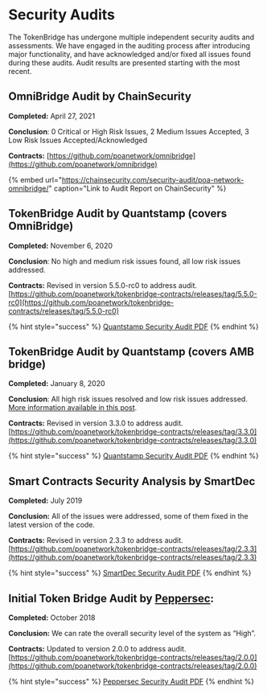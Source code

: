 # Security Audits

The TokenBridge has undergone multiple independent security audits and assessments. We have engaged in the auditing process after introducing major functionality, and have acknowledged and/or fixed all issues found during these audits. Audit results are presented starting with the most recent.

## OmniBridge Audit by ChainSecurity

**Completed:** April 27, 2021

**Conclusion**: 0 Critical or High Risk Issues, 2 Medium Issues Accepted, 3 Low Risk Issues Accepted/Acknowledged

**Contracts:** [https://github.com/poanetwork/omnibridge](https://github.com/poanetwork/omnibridge)

{% embed url="https://chainsecurity.com/security-audit/poa-network-omnibridge/" caption="Link to Audit Report on ChainSecurity" %}

## TokenBridge Audit by Quantstamp \(covers OmniBridge\)

**Completed:** November 6, 2020

**Conclusion**: No high and medium risk issues found, all low risk issues addressed.

**Contracts:** Revised in version 5.5.0-rc0 to address audit. [https://github.com/poanetwork/tokenbridge-contracts/releases/tag/5.5.0-rc0](https://github.com/poanetwork/tokenbridge-contracts/releases/tag/5.5.0-rc0)

{% hint style="success" %}
[Quantstamp Security Audit PDF](https://github.com/poanetwork/tokenbridge/blob/master/audit/quantstamp/POA-Network-TokenBridge-contracts-5.4.1-security-assessment-report.pdf)
{% endhint %}

## TokenBridge Audit by Quantstamp \(covers AMB bridge\)

**Completed:** January 8, 2020

**Conclusion**: All high risk issues resolved and low risk issues addressed. [More information available in this post](%20https://forum.poa.network/t/quantstamp-security-audit-for-tokenbridge-contracts-completed/3233).

**Contracts:** Revised in version 3.3.0 to address audit. [https://github.com/poanetwork/tokenbridge-contracts/releases/tag/3.3.0](https://github.com/poanetwork/tokenbridge-contracts/releases/tag/3.3.0)

{% hint style="success" %}
[Quantstamp Security Audit PDF](https://github.com/poanetwork/tokenbridge/blob/73d500210546e2959536dc569f1aec5752077225/audit/quantstamp/POA-Network-Token-bridge-security-assessment-report.pdf)
{% endhint %}

## Smart Contracts Security Analysis by SmartDec

**Completed:** July 2019

**Conclusion:**  All of the issues were addressed, some of them fixed in the latest version of the code.

**Contracts:** Revised in version 2.3.3 to address audit. [https://github.com/poanetwork/tokenbridge-contracts/releases/tag/2.3.3](https://github.com/poanetwork/tokenbridge-contracts/releases/tag/2.3.3)

{% hint style="success" %}
[SmartDec Security Audit PDF](https://github.com/poanetwork/tokenbridge/blob/73d500210546e2959536dc569f1aec5752077225/audit/smartdec/POA-Network-TokenBridge-Contracts-v2-3-2-Security-Assessment.pdf)
{% endhint %}

## **Initial Token Bridge Audit by** [**Peppersec**](https://peppersec.com/)**:** 

**Completed:** October 2018

**Conclusion:** We can rate the overall security level of the system as “High”.

**Contracts:** Updated to version 2.0.0 to address audit.  [https://github.com/poanetwork/tokenbridge-contracts/releases/tag/2.0.0](https://github.com/poanetwork/tokenbridge-contracts/releases/tag/2.0.0)

{% hint style="success" %}
[Peppersec Security Audit PDF](https://github.com/poanetwork/tokenbridge/blob/73d500210546e2959536dc569f1aec5752077225/audit/peppersec/POA-Network-Token-bridge-security-assessment-report.pdf)
{% endhint %}

